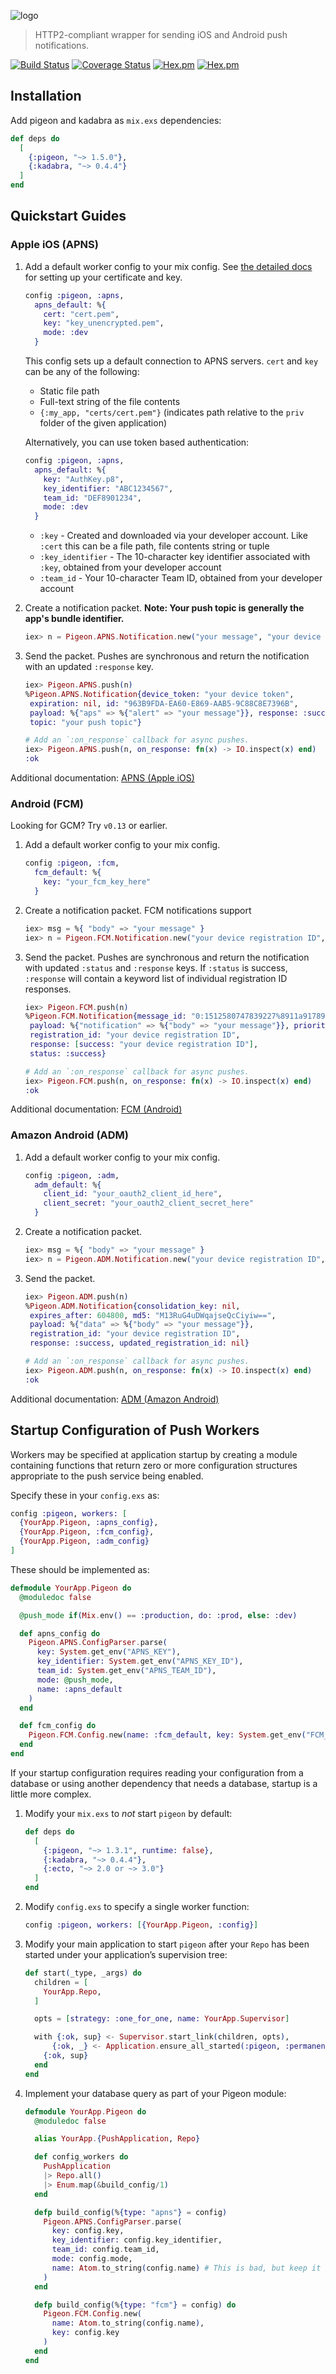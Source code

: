 ![logo](https://raw.githubusercontent.com/codedge-llc/pigeon/master/docs/logo.png)
> HTTP2-compliant wrapper for sending iOS and Android push notifications.

[![Build Status](https://travis-ci.org/codedge-llc/pigeon.svg?branch=master)](https://travis-ci.org/codedge-llc/pigeon)
[![Coverage Status](https://coveralls.io/repos/github/codedge-llc/pigeon/badge.svg)](https://coveralls.io/github/codedge-llc/pigeon)
[![Hex.pm](http://img.shields.io/hexpm/v/pigeon.svg)](https://hex.pm/packages/pigeon)
[![Hex.pm](http://img.shields.io/hexpm/dt/pigeon.svg)](https://hex.pm/packages/pigeon)

## Installation

Add pigeon and kadabra as `mix.exs` dependencies:

```elixir
def deps do
  [
    {:pigeon, "~> 1.5.0"},
    {:kadabra, "~> 0.4.4"}
  ]
end
```

## Quickstart Guides

### Apple iOS (APNS)

1. Add a default worker config to your mix config. See [the detailed
   docs](https://hexdocs.pm/pigeon/apns-apple-ios.html) for setting up your
   certificate and key.

    ```elixir
    config :pigeon, :apns,
      apns_default: %{
        cert: "cert.pem",
        key: "key_unencrypted.pem",
        mode: :dev
      }
    ```

    This config sets up a default connection to APNS servers. `cert` and
    `key` can be any of the following:

    * Static file path
    * Full-text string of the file contents
    * `{:my_app, "certs/cert.pem"}` (indicates path relative to the `priv`
      folder of the given application)

    Alternatively, you can use token based authentication:

    ```elixir
    config :pigeon, :apns,
      apns_default: %{
        key: "AuthKey.p8",
        key_identifier: "ABC1234567",
        team_id: "DEF8901234",
        mode: :dev
      }
    ```

    * `:key` - Created and downloaded via your developer account. Like `:cert`
      this can be a file path, file contents string or tuple
    * `:key_identifier` - The 10-character key identifier associated with
      `:key`, obtained from your developer account
    * `:team_id` - Your 10-character Team ID, obtained from your developer
      account

2. Create a notification packet. **Note: Your push topic is generally the
   app's bundle identifier.**

   ```elixir
   iex> n = Pigeon.APNS.Notification.new("your message", "your device token", "your push topic (optional)")
   ```

3. Send the packet. Pushes are synchronous and return the notification with an
   updated `:response` key.

    ```elixir
    iex> Pigeon.APNS.push(n)
    %Pigeon.APNS.Notification{device_token: "your device token",
     expiration: nil, id: "963B9FDA-EA60-E869-AAB5-9C88C8E7396B",
     payload: %{"aps" => %{"alert" => "your message"}}, response: :success,
     topic: "your push topic"}

    # Add an `:on_response` callback for async pushes.
    iex> Pigeon.APNS.push(n, on_response: fn(x) -> IO.inspect(x) end)
    :ok
    ```

Additional documentation: [APNS (Apple iOS)](https://hexdocs.pm/pigeon/apns-apple-ios.html)

### Android (FCM)

Looking for GCM? Try `v0.13` or earlier.

1. Add a default worker config to your mix config.

    ```elixir
    config :pigeon, :fcm,
      fcm_default: %{
        key: "your_fcm_key_here"
      }
    ```

2. Create a notification packet. FCM notifications support

    ```elixir
    iex> msg = %{ "body" => "your message" }
    iex> n = Pigeon.FCM.Notification.new("your device registration ID", msg)
    ```

3. Send the packet. Pushes are synchronous and return the notification with
   updated `:status` and `:response` keys. If `:status` is success, `:response`
   will contain a keyword list of individual registration ID responses.

    ```elixir
    iex> Pigeon.FCM.push(n)
    %Pigeon.FCM.Notification{message_id: "0:1512580747839227%8911a9178911a917",
     payload: %{"notification" => %{"body" => "your message"}}, priority: :normal,
     registration_id: "your device registration ID",
     response: [success: "your device registration ID"],
     status: :success}

    # Add an `:on_response` callback for async pushes.
    iex> Pigeon.FCM.push(n, on_response: fn(x) -> IO.inspect(x) end)
    :ok
    ```

Additional documentation: [FCM (Android)](https://hexdocs.pm/pigeon/fcm-android.html)

### Amazon Android (ADM)

1. Add a default worker config to your mix config.

    ```elixir
    config :pigeon, :adm,
      adm_default: %{
        client_id: "your_oauth2_client_id_here",
        client_secret: "your_oauth2_client_secret_here"
      }
    ```

2. Create a notification packet.

    ```elixir
    iex> msg = %{ "body" => "your message" }
    iex> n = Pigeon.ADM.Notification.new("your device registration ID", msg)
    ```

3. Send the packet.

    ```elixir
    iex> Pigeon.ADM.push(n)
    %Pigeon.ADM.Notification{consolidation_key: nil,
     expires_after: 604800, md5: "M13RuG4uDWqajseQcCiyiw==",
     payload: %{"data" => %{"body" => "your message"}},
     registration_id: "your device registration ID",
     response: :success, updated_registration_id: nil}

    # Add an `:on_response` callback for async pushes.
    iex> Pigeon.ADM.push(n, on_response: fn(x) -> IO.inspect(x) end)
    :ok
    ```

Additional documentation: [ADM (Amazon Android)](https://hexdocs.pm/pigeon/adm-amazon-android.html)

## Startup Configuration of Push Workers

Workers may be specified at application startup by creating a module containing
functions that return zero or more configuration structures appropriate to the
push service being enabled.

Specify these in your `config.exs` as:

```elixir
config :pigeon, workers: [
  {YourApp.Pigeon, :apns_config},
  {YourApp.Pigeon, :fcm_config},
  {YourApp.Pigeon, :adm_config}
]
```

These should be implemented as:

```elixir
defmodule YourApp.Pigeon do
  @moduledoc false

  @push_mode if(Mix.env() == :production, do: :prod, else: :dev)

  def apns_config do
    Pigeon.APNS.ConfigParser.parse(
      key: System.get_env("APNS_KEY"),
      key_identifier: System.get_env("APNS_KEY_ID"),
      team_id: System.get_env("APNS_TEAM_ID"),
      mode: @push_mode,
      name: :apns_default
    )
  end

  def fcm_config do
    Pigeon.FCM.Config.new(name: :fcm_default, key: System.get_env("FCM_SERVER_KEY"))
  end
end
```

If your startup configuration requires reading your configuration from a
database or using another dependency that needs a database, startup is a little
more complex.

1. Modify your `mix.exs` to _not_ start `pigeon` by default:

    ```elixir
    def deps do
      [
        {:pigeon, "~> 1.3.1", runtime: false},
        {:kadabra, "~> 0.4.4"},
        {:ecto, "~> 2.0 or ~> 3.0"}
      ]
    end
    ```

2. Modify `config.exs` to specify a single worker function:

    ```elixir
    config :pigeon, workers: [{YourApp.Pigeon, :config}]
    ```

3. Modify your main application to start `pigeon` after your `Repo` has been
   started under your application’s supervision tree:

    ```elixir
    def start(_type, _args) do
      children = [
        YourApp.Repo,
      ]

      opts = [strategy: :one_for_one, name: YourApp.Supervisor]

      with {:ok, sup} <- Supervisor.start_link(children, opts),
          {:ok, _} <- Application.ensure_all_started(:pigeon, :permanent) do
        {:ok, sup}
      end
    end
    ```

4. Implement your database query as part of your Pigeon module:

    ```elixir
    defmodule YourApp.Pigeon do
      @moduledoc false

      alias YourApp.{PushApplication, Repo}

      def config_workers do
        PushApplication
        |> Repo.all()
        |> Enum.map(&build_config/1)
      end

      defp build_config(%{type: "apns"} = config)
        Pigeon.APNS.ConfigParser.parse(
          key: config.key,
          key_identifier: config.key_identifier,
          team_id: config.team_id,
          mode: config.mode,
          name: Atom.to_string(config.name) # This is bad, but keep it simple!
        )
      end

      defp build_config(%{type: "fcm"} = config) do
        Pigeon.FCM.Config.new(
          name: Atom.to_string(config.name),
          key: config.key
        )
      end
    end
    ```
